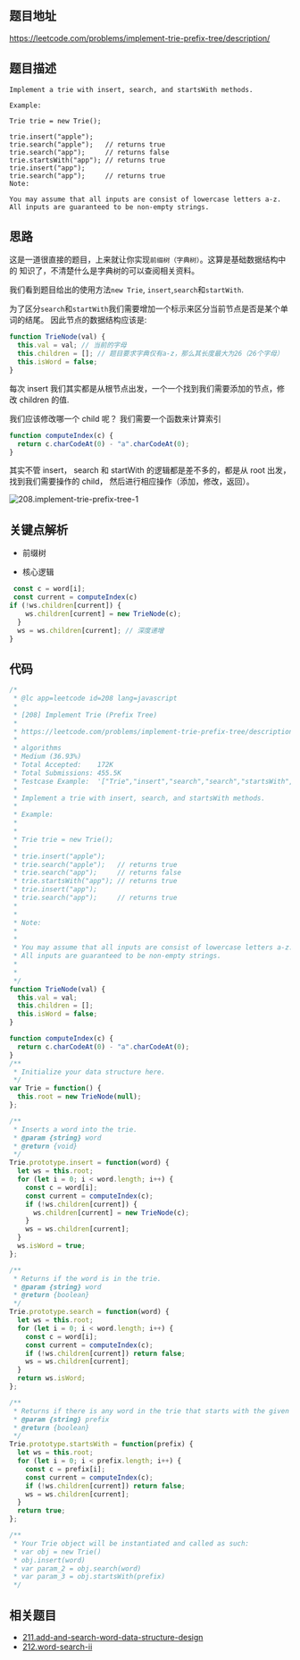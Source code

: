 ## 题目地址

https://leetcode.com/problems/implement-trie-prefix-tree/description/

## 题目描述

```
Implement a trie with insert, search, and startsWith methods.

Example:

Trie trie = new Trie();

trie.insert("apple");
trie.search("apple");   // returns true
trie.search("app");     // returns false
trie.startsWith("app"); // returns true
trie.insert("app");
trie.search("app");     // returns true
Note:

You may assume that all inputs are consist of lowercase letters a-z.
All inputs are guaranteed to be non-empty strings.

```

## 思路

这是一道很直接的题目，上来就让你实现`前缀树（字典树）`。这算是基础数据结构中的
知识了，不清楚什么是字典树的可以查阅相关资料。

我们看到题目给出的使用方法`new Trie`, `insert`,`search`和`startWith`.

为了区分`search`和`startWith`我们需要增加一个标示来区分当前节点是否是某个单词的结尾。
因此节点的数据结构应该是:

```js
function TrieNode(val) {
  this.val = val; // 当前的字母
  this.children = []; // 题目要求字典仅有a-z，那么其长度最大为26（26个字母）
  this.isWord = false;
}
```

每次 insert 我们其实都是从根节点出发，一个一个找到我们需要添加的节点，修改 children 的值.

我们应该修改哪一个 child 呢？ 我们需要一个函数来计算索引

```js
function computeIndex(c) {
  return c.charCodeAt(0) - "a".charCodeAt(0);
}
```

其实不管 insert， search 和 startWith 的逻辑都是差不多的，都是从 root 出发，
找到我们需要操作的 child， 然后进行相应操作（添加，修改，返回）。

![208.implement-trie-prefix-tree-1](../assets/problems/208.implement-trie-prefix-tree-1.png)

## 关键点解析

- 前缀树

- 核心逻辑

```js
 const c = word[i];
 const current = computeIndex(c)
if (!ws.children[current]) {
    ws.children[current] = new TrieNode(c);
  }
  ws = ws.children[current]; // 深度递增
}

```

## 代码

```js
/*
 * @lc app=leetcode id=208 lang=javascript
 *
 * [208] Implement Trie (Prefix Tree)
 *
 * https://leetcode.com/problems/implement-trie-prefix-tree/description/
 *
 * algorithms
 * Medium (36.93%)
 * Total Accepted:    172K
 * Total Submissions: 455.5K
 * Testcase Example:  '["Trie","insert","search","search","startsWith","insert","search"]\n[[],["apple"],["apple"],["app"],["app"],["app"],["app"]]'
 *
 * Implement a trie with insert, search, and startsWith methods.
 *
 * Example:
 *
 *
 * Trie trie = new Trie();
 *
 * trie.insert("apple");
 * trie.search("apple");   // returns true
 * trie.search("app");     // returns false
 * trie.startsWith("app"); // returns true
 * trie.insert("app");
 * trie.search("app");     // returns true
 *
 *
 * Note:
 *
 *
 * You may assume that all inputs are consist of lowercase letters a-z.
 * All inputs are guaranteed to be non-empty strings.
 *
 *
 */
function TrieNode(val) {
  this.val = val;
  this.children = [];
  this.isWord = false;
}

function computeIndex(c) {
  return c.charCodeAt(0) - "a".charCodeAt(0);
}
/**
 * Initialize your data structure here.
 */
var Trie = function() {
  this.root = new TrieNode(null);
};

/**
 * Inserts a word into the trie.
 * @param {string} word
 * @return {void}
 */
Trie.prototype.insert = function(word) {
  let ws = this.root;
  for (let i = 0; i < word.length; i++) {
    const c = word[i];
    const current = computeIndex(c);
    if (!ws.children[current]) {
      ws.children[current] = new TrieNode(c);
    }
    ws = ws.children[current];
  }
  ws.isWord = true;
};

/**
 * Returns if the word is in the trie.
 * @param {string} word
 * @return {boolean}
 */
Trie.prototype.search = function(word) {
  let ws = this.root;
  for (let i = 0; i < word.length; i++) {
    const c = word[i];
    const current = computeIndex(c);
    if (!ws.children[current]) return false;
    ws = ws.children[current];
  }
  return ws.isWord;
};

/**
 * Returns if there is any word in the trie that starts with the given prefix.
 * @param {string} prefix
 * @return {boolean}
 */
Trie.prototype.startsWith = function(prefix) {
  let ws = this.root;
  for (let i = 0; i < prefix.length; i++) {
    const c = prefix[i];
    const current = computeIndex(c);
    if (!ws.children[current]) return false;
    ws = ws.children[current];
  }
  return true;
};

/**
 * Your Trie object will be instantiated and called as such:
 * var obj = new Trie()
 * obj.insert(word)
 * var param_2 = obj.search(word)
 * var param_3 = obj.startsWith(prefix)
 */
```

## 相关题目

- [211.add-and-search-word-data-structure-design](./211.add-and-search-word-data-structure-design.md)
- [212.word-search-ii](./212.word-search-ii.md)
